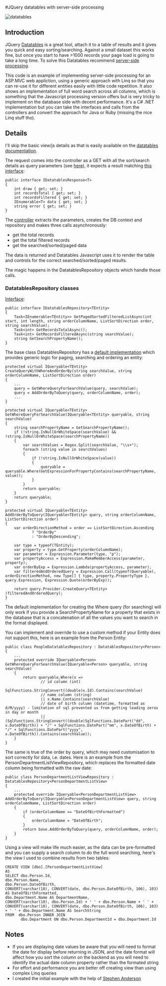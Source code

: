 ﻿#JQuery datatables with server-side processing

![datatables](https://raw.githubusercontent.com/stevenalexander/ServerSideDataTables/master/server-side-processing.gif)

## Introduction

JQuery [Datatables](https://datatables.net) is a great tool, attach it to a table of results and it gives you quick and 
easy sorting/searching. Against a small dataset this works fine, but once you start to have >1000 records your page load 
is going to take a long time. To solve this Datatables recommend [server-side processing](https://datatables.net/manual/server-side).

This code is an example of implementing server-side processing for an ASP.MVC web appliction, using a generic approach with
Linq so that you can re-use it for different entities easily with little code repetition. It also shows an implementation of 
full word search across all columns, which is something that the Javascript processing version offers but is very tricky to 
implement on the database side with decent performance. It's a C# .NET implementation but you can take the interfaces and 
calls from the controllers and convert the approach for Java or Ruby (missing the nice Linq stuff tho).

## Details

I'll skip the basic view/js details as that is easily available on the [datatables documentation](https://datatables.net/examples/basic_init/zero_configuration.html).

The request comes into the controller as a GET with all the sort/search details as query parameters (see
[here](https://datatables.net/manual/server-side)), it expects a result matching [this interface](https://github.com/stevenalexander/ServerSideDataTables/blob/master/SkippyWeb/Datatables/Response/IDatatablesResponse.cs):

    public interface IDatatablesResponse<T>
    {
        int draw { get; set; }
        int recordsTotal { get; set; }
        int recordsFiltered { get; set; }
        IEnumerable<T> data { get; set; }
        string error { get; set; }
    }

The [controller](https://github.com/stevenalexander/ServerSideDataTables/blob/master/SkippyWeb/Controllers/HomeController.cs#L41) extracts the parameters, creates the DB context and repository and makes three calls asynchronously:
- get the total records
- get the total filtered records
- get the searched/sorted/paged data

The data is returned and Datatables Javascript uses it to render the table and controls for the correct searched/sorted/paged results.

The magic happens in the DatatablesRepository objects which handle those calls.

### DatatablesRepository classes

[Interface](https://github.com/stevenalexander/ServerSideDataTables/blob/master/SkippyWeb/Datatables/Repository/IDatatablesRepository.cs):

    public interface IDatatablesRepository<TEntity>
    {
        Task<IEnumerable<TEntity>> GetPagedSortedFilteredListAsync(int start, int length, string orderColumnName, ListSortDirection order, string searchValue);
        Task<int> GetRecordsTotalAsync();
        Task<int> GetRecordsFilteredAsync(string searchValue);
        string GetSearchPropertyName();
    }

The base class DatatablesRepository has a [default implementation](https://github.com/stevenalexander/ServerSideDataTables/blob/master/SkippyWeb/Datatables/Repository/DatatablesRepository.cs#L57) which provides generic logic for paging, searching and ordering an entity:

    protected virtual IQueryable<TEntity> CreateQueryWithWhereAndOrderBy(string searchValue, string orderColumnName, ListSortDirection order)
    {
        ...
        query = GetWhereQueryForSearchValue(query, searchValue);
        query = AddOrderByToQuery(query, orderColumnName, order);
        ...
    }

    protected virtual IQueryable<TEntity> GetWhereQueryForSearchValue(IQueryable<TEntity> queryable, string searchValue)
    {
        string searchPropertyName = GetSearchPropertyName();
        if (!string.IsNullOrWhiteSpace(searchValue) && !string.IsNullOrWhiteSpace(searchPropertyName))
        {
            var searchValues = Regex.Split(searchValue, "\\s+");
            foreach (string value in searchValues)
            {
                if (!string.IsNullOrWhiteSpace(value))
                {
                    queryable = queryable.Where(GetExpressionForPropertyContains(searchPropertyName, value));
                }
            }
            return queryable;
        }
        return queryable;
    }

    protected virtual IQueryable<TEntity> AddOrderByToQuery(IQueryable<TEntity> query, string orderColumnName, ListSortDirection order)
    {
        var orderDirectionMethod = order == ListSortDirection.Ascending
                ? "OrderBy"
                : "OrderByDescending";

        var type = typeof(TEntity);
        var property = type.GetProperty(orderColumnName);
        var parameter = Expression.Parameter(type, "p");
        var propertyAccess = Expression.MakeMemberAccess(parameter, property);
        var orderByExp = Expression.Lambda(propertyAccess, parameter);
        var filteredAndOrderedQuery = Expression.Call(typeof(Queryable), orderDirectionMethod, new Type[] { type, property.PropertyType }, query.Expression, Expression.Quote(orderByExp));

        return query.Provider.CreateQuery<TEntity>(filteredAndOrderedQuery);
    }

The default implementation for creating the Where query (for searching) will only work if you provide a SearchPropertyName for a property that exists in the database that is a concatenation of all the values you want to search in the format displayed.

You can implement and override to use a custom method if your Entity does not support this, here is an example from the Person Entity:

    public class PeopleDatatablesRepository : DatatablesRepository<Person>
    {
        ...
        protected override IQueryable<Person> GetWhereQueryForSearchValue(IQueryable<Person> queryable, string searchValue)
        {
            return queryable.Where(x =>
                    // id column (int)
                    SqlFunctions.StringConvert((double)x.Id).Contains(searchValue)
                    // name column (string)
                    || x.Name.Contains(searchValue)
                    // date of birth column (datetime, formatted as d/M/yyyy) - limitation of sql prevented us from getting leading zeros in day or month
                    || (SqlFunctions.StringConvert((double)SqlFunctions.DatePart("dd", x.DateOfBirth)) + "/" + SqlFunctions.DatePart("mm", x.DateOfBirth) + "/" + SqlFunctions.DatePart("yyyy", x.DateOfBirth)).Contains(searchValue));
        }
    }

The same is true of the order by query, which may need customisation to sort correctly for data, i.e. dates. Here is an example from the PersonDepartmentListViewRepository, which replaces the formatted date column being formatted with the raw date:

    public class PersonDepartmentListViewRepository : DatatablesRepository<PersonDepartmentListView>
    {
        ...
        protected override IQueryable<PersonDepartmentListView> AddOrderByToQuery(IQueryable<PersonDepartmentListView> query, string orderColumnName, ListSortDirection order)
        {
            if (orderColumnName == "DateOfBirthFormatted")
            {
                orderColumnName = "DateOfBirth";
            }
            return base.AddOrderByToQuery(query, orderColumnName, order);
        }
    }

Using a view will make life much easier, as the data can be pre-formatted and you can supply a search column to do the full word searching, here's the view I used to combine results from two tables:

    CREATE VIEW [dbo].[PersonDepartmentListView]
    AS
    SELECT dbo.Person.Id, 
    dbo.Person.Name, 
    dbo.Person.DateOfBirth,
    CONVERT(varchar(10), CONVERT(date, dbo.Person.DateOfBirth, 106), 103) AS DateOfBirthFormatted,
    dbo.Department.Name AS DepartmentName,
    CONVERT(varchar(10), dbo.Person.Id) + ' ' + dbo.Person.Name + ' ' + CONVERT(varchar(10), CONVERT(date, dbo.Person.DateOfBirth, 106), 103) + ' ' + dbo.Department.Name AS SearchString
    FROM  dbo.Person INNER JOIN
           dbo.Department ON dbo.Person.DepartmentId = dbo.Department.Id

## Notes

- If you are displaying date values be aware that you will need to format the date for display before returning in JSON, and the date format will affect how you sort the column on the backend as you will need to identify the actual date column property rather than the formated string
- For effort and performance you are better off creating view than using complex Linq queries
- I created the initial example with the help of [Stephen Anderson](https://github.com/teedor/ServerSideDataTables)

